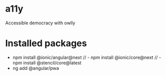 # a11y
Accessible democracy with owlly


# Installed packages
- npm install @ionic/angular@next
// - npm install @ionic/core@next
// - npm install @stencil/core@latest
- ng add @angular/pwa

